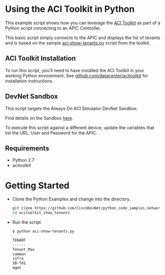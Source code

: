 # Using the ACI Toolkit in Python 

This example script shows how you can leverage the [ACI Toolkit](https://github.com/datacenter/acitoolkit) as part of a Python script connecting to an APIC Controller.  

This basic script simply connects to the APIC and displays the list of tenants and is based on the sample [aci-show-tenants.py](https://github.com/datacenter/acitoolkit/blob/master/samples/aci-show-tenants.py) script from the toolkit.  

## ACI Toolkit Installation 

To run this script, you'll need to have installed the ACI Toolkit in your working Python environment.  See [github.com/datacenter/acitoolkit](https://github.com/datacenter/acitoolkit) for installation instructions.  

## DevNet Sandbox 

This script targets the Always On ACI Simulator DevNet Sandbox. 

Find details on the Sandbox [here](https://developer.cisco.com/site/devnet/sandbox/available-labs/data-center/index.gsp).

To execute this script against a different device, update the variables that list the URL, User and Password for the APIC.  

## Requirements

* Python 2.7
* acitoolkit 

# Getting Started 

* Clone the Python Examples and change into the directory.  

    ```bash 
    git clone https://github.com/CiscoDevNet/python_code_samples_network
    cd acitoolkit_show_tenants
    ```
    
* Run the script 

    ```bash
    $ python aci-show-tenants.py
    
    TENANT
    ------
    Tenant_Max
    common
    infra
    SB-T01
    mgmt    
    ```
